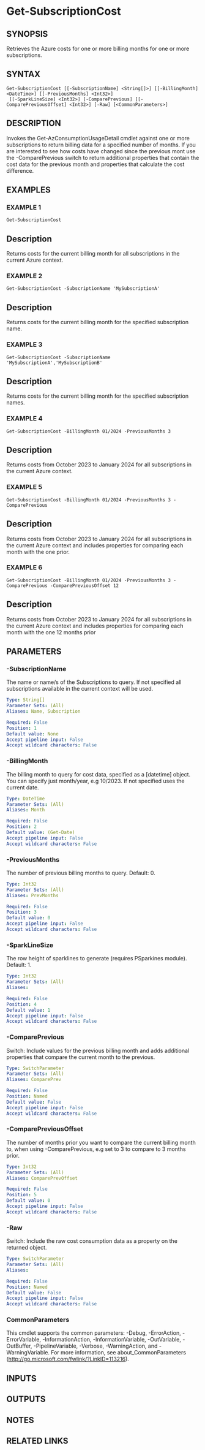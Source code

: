 # Get-SubscriptionCost

## SYNOPSIS
Retrieves the Azure costs for one or more billing months for one or more subscriptions.

## SYNTAX

```
Get-SubscriptionCost [[-SubscriptionName] <String[]>] [[-BillingMonth] <DateTime>] [[-PreviousMonths] <Int32>]
 [[-SparkLineSize] <Int32>] [-ComparePrevious] [[-ComparePreviousOffset] <Int32>] [-Raw] [<CommonParameters>]
```

## DESCRIPTION
Invokes the Get-AzConsumptionUsageDetail cmdlet against one or more subscriptions to return billing data for a specified number of months.
If you are interested to see how costs have changed since the previous mont use the -ComparePrevious switch to return additional properties
that contain the cost data for the previous month and properties that calculate the cost difference.

## EXAMPLES

### EXAMPLE 1
```
Get-SubscriptionCost
```

Description
-----------
Returns costs for the current billing month for all subscriptions in the current Azure context.

### EXAMPLE 2
```
Get-SubscriptionCost -SubscriptionName 'MySubscriptionA'
```

Description
-----------
Returns costs for the current billing month for the specified subscription name.

### EXAMPLE 3
```
Get-SubscriptionCost -SubscriptionName 'MySubscriptionA','MySubscriptionB'
```

Description
-----------
Returns costs for the current billing month for the specified subscription names.

### EXAMPLE 4
```
Get-SubscriptionCost -BillingMonth 01/2024 -PreviousMonths 3
```

Description
-----------
Returns costs from October 2023 to January 2024 for all subscriptions in the current Azure context.

### EXAMPLE 5
```
Get-SubscriptionCost -BillingMonth 01/2024 -PreviousMonths 3 -ComparePrevious
```

Description
-----------
Returns costs from October 2023 to January 2024 for all subscriptions in the current Azure context and includes properties
for comparing each month with the one prior.

### EXAMPLE 6
```
Get-SubscriptionCost -BillingMonth 01/2024 -PreviousMonths 3 -ComparePrevious -ComparePreviousOffset 12
```

Description
-----------
Returns costs from October 2023 to January 2024 for all subscriptions in the current Azure context and includes properties
for comparing each month with the one 12 months prior

## PARAMETERS

### -SubscriptionName
The name or name/s of the Subscriptions to query.
If not specified all subscriptions available in the current context will be used.

```yaml
Type: String[]
Parameter Sets: (All)
Aliases: Name, Subscription

Required: False
Position: 1
Default value: None
Accept pipeline input: False
Accept wildcard characters: False
```

### -BillingMonth
The billing month to query for cost data, specified as a \[datetime\] object.
You can specify just month/year, e.g 10/2023.
If not specified uses the current date.

```yaml
Type: DateTime
Parameter Sets: (All)
Aliases: Month

Required: False
Position: 2
Default value: (Get-Date)
Accept pipeline input: False
Accept wildcard characters: False
```

### -PreviousMonths
The number of previous billing months to query.
Default: 0.

```yaml
Type: Int32
Parameter Sets: (All)
Aliases: PrevMonths

Required: False
Position: 3
Default value: 0
Accept pipeline input: False
Accept wildcard characters: False
```

### -SparkLineSize
The row height of sparklines to generate (requires PSparkines module).
Default: 1.

```yaml
Type: Int32
Parameter Sets: (All)
Aliases:

Required: False
Position: 4
Default value: 1
Accept pipeline input: False
Accept wildcard characters: False
```

### -ComparePrevious
Switch: Include values for the previous billing month and adds additional properties that compare the current month to the previous.

```yaml
Type: SwitchParameter
Parameter Sets: (All)
Aliases: ComparePrev

Required: False
Position: Named
Default value: False
Accept pipeline input: False
Accept wildcard characters: False
```

### -ComparePreviousOffset
The number of months prior you want to compare the current billing month to, when using -ComparePrevious, e.g set to 3 to compare to 3 months prior.

```yaml
Type: Int32
Parameter Sets: (All)
Aliases: ComparePrevOffset

Required: False
Position: 5
Default value: 0
Accept pipeline input: False
Accept wildcard characters: False
```

### -Raw
Switch: Include the raw cost consumption data as a property on the returned object.

```yaml
Type: SwitchParameter
Parameter Sets: (All)
Aliases:

Required: False
Position: Named
Default value: False
Accept pipeline input: False
Accept wildcard characters: False
```

### CommonParameters
This cmdlet supports the common parameters: -Debug, -ErrorAction, -ErrorVariable, -InformationAction, -InformationVariable, -OutVariable, -OutBuffer, -PipelineVariable, -Verbose, -WarningAction, and -WarningVariable.
For more information, see about_CommonParameters (http://go.microsoft.com/fwlink/?LinkID=113216).

## INPUTS

## OUTPUTS

## NOTES

## RELATED LINKS
